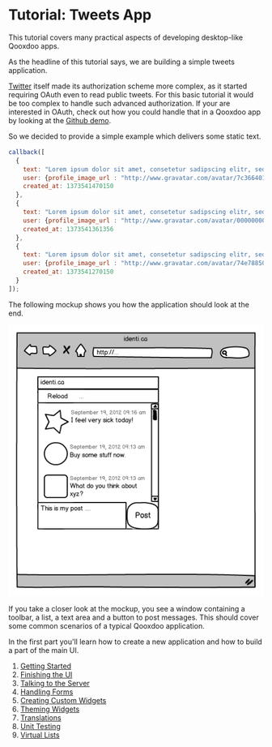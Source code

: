 # Tutorial: Tweets App

This tutorial covers many practical aspects of developing desktop-like
Qooxdoo apps.

As the headline of this tutorial says, we are building a simple tweets
application. 

[Twitter](http://twitter.com) itself made its authorization scheme
more complex, as it started requiring OAuth even to read public
tweets. For this basic tutorial it would be too complex to handle such
advanced authorization. If your are interested in OAuth, check out how
you could handle that in a Qooxdoo app by looking at the [Github demo](apps://demobrowser/#data~Github.html).

So we decided to provide a simple example which delivers some static
text.

```javascript
callback([
  {
    text: "Lorem ipsum dolor sit amet, consetetur sadipscing elitr, sed diam nonumy eirmod tempor invidunt ut labore", 
    user: {profile_image_url : "http://www.gravatar.com/avatar/7c366401a0b7a57c50e5c38913ddc135.png"},
    created_at: 1373541470150
  },
  {
    text: "Lorem ipsum dolor sit amet, consetetur sadipscing elitr, sed diam", 
    user: {profile_image_url : "http://www.gravatar.com/avatar/00000000000000000000000000000000.png"},
    created_at: 1373541361356
  },
  {
    text: "Lorem ipsum dolor sit amet, consetetur sadipscing elitr, sed diam nonumy eirmod tempor", 
    user: {profile_image_url : "http://www.gravatar.com/avatar/74e78850f9d01ddce817dd5f83f3ac0d.png"},
    created_at: 1373541270150
  }
]);
```

The following mockup shows you how the application should look at the
end.

![image](identicamockup1.png)

If you take a closer look at the mockup, you see a window  containing
a toolbar, a list, a text area and a button to post messages. This
should cover some common scenarios of a typical Qooxdoo application.

In the first part you'll learn how to create a new application and how
to build a part of the main UI.

1.  [Getting Started](tutorial-part-1.md)
2.  [Finishing the UI](tutorial-part-2.md)
3.  [Talking to the Server](tutorial-part-3.md)
4.  [Handling Forms](tutorial-part-4.md)
5.  [Creating Custom Widgets](tutorial-part-5.md)
6.  [Theming Widgets](tutorial-part-6.md)
7.  [Translations](tutorial-part-7.md)
8.  [Unit Testing](tutorial-part-8.md)
9.  [Virtual Lists](tutorial-part-9.md)
